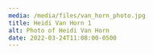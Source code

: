 ```yaml
---
media: /media/files/van_horn_photo.jpg
title: Heidi Van Horn 1
alt: Photo of Heidi Van Horn
date: 2022-03-24T11:08:00-0500
---
```

